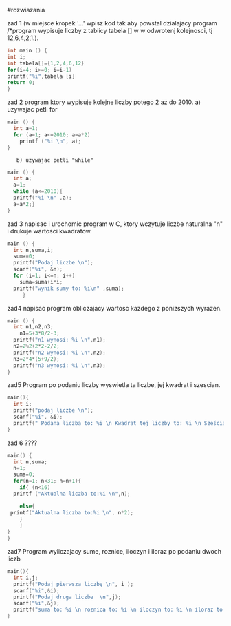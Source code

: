 #rozwiazania

zad 1 (w miejsce kropek '...' wpisz kod tak aby powstal dzialajacy program /*program wypisuje liczby z tablicy tabela []
w w odwrotenj kolejnosci, tj 12,6,4,2,1.).

```c
int main () {
int i;
int tabela[]={1,2,4,6,12}
for(i=4; i>=0; i=i-1)
printf("%i",tabela [i]
return 0;
}
```

zad 2 program ktory wypisuje kolejne liczby potego 2 az do 2010.
       a) uzywajac petli for
```c
main () {
  int a=1;
  for (a=1; a<=2010; a=a*2)
    printf ("%i \n", a);
}
```
       
       b) uzywajac petli "while"
```c
main () {
  int a;
  a=1;
  while (a<=2010){
  printf("%i \n" ,a);
  a=a*2;}
}
```

zad 3 napisac i urochomic program w C, ktory wczytuje liczbe naturalna "n" i drukuje wartosci kwadratow.
```c
main () {
  int n,suma,i;
  suma=0;
  printf("Podaj liczbe \n");
  scanf("%i", &n);
  for (i=1; i<=n; i++)
    suma=suma+i*i;
  printf("wynik sumy to: %i\n" ,suma);
	 }
```

zad4 napisac program obliczajacy wartosc kazdego z ponizszych wyrazen.
```c
main () {
  int n1,n2,n3;
    n1=5+3*8/2-3;
  printf("n1 wynosi: %i \n",n1);
  n2=2%2+2*2-2/2;
  printf("n2 wynosi: %i \n",n2);
  n3=2*4*(5+9/2);
  printf("n3 wynosi: %i \n",n3);
}
```

zad5 Program po podaniu liczby wyswietla ta liczbe, jej kwadrat i szescian.
```c 
main(){
  int i;
  printf("podaj liczbe \n");
  scanf("%i", &i);
  printf(" Podana liczba to: %i \n Kwadrat tej liczby to: %i \n Sześcian tej liczby to: %i \n", i, i*i, i*i*i);
}
```

zad 6 ????
```c
main() {
  int n,suma;
  n=1;
  suma=0;
  for(n=1; n<31; n=n+1){
    if{ (n<16)
  printf ("Aktualna liczba to:%i \n",n);

    else{ 
 printf("Aktualna liczba to:%i \n", n*2);
    }
    }
}
}
```

zad7 Program wyliczajacy sume, roznice, iloczyn i iloraz po podaniu dwoch liczb
```c
main(){
  int i,j;
  printf("Podaj pierwsza liczbę \n", i );
  scanf("%i",&i);
  printf("Podaj druga liczbe  \n",j);
  scanf("%i",&j);
  printf("suma to: %i \n roznica to: %i \n iloczyn to: %i \n iloraz to: %i \n",i+j, i-j, i*j, i/j);
}
```
